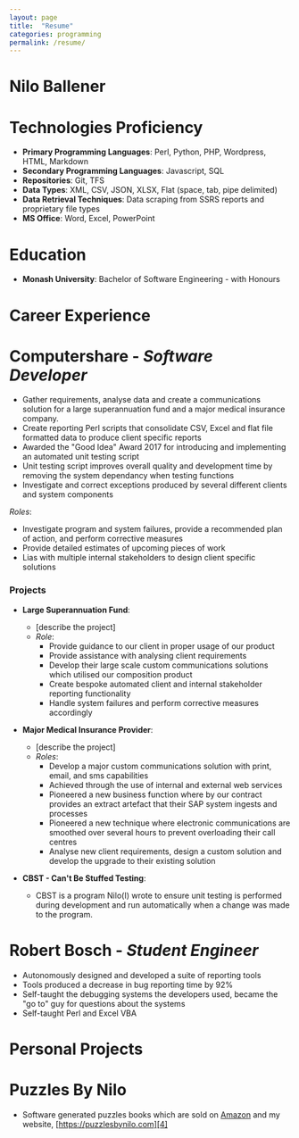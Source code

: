 ```yaml
---
layout: page
title:  "Resume"
categories: programming
permalink: /resume/
---
```

# Nilo Ballener

# Technologies Proficiency
* **Primary Programming Languages**: Perl, Python, PHP, Wordpress, HTML, Markdown
* **Secondary Programming Languages**: Javascript, SQL
* **Repositories**: Git, TFS
* **Data Types**: XML, CSV, JSON, XLSX, Flat (space, tab, pipe delimited)
* **Data Retrieval Techniques**: Data scraping from SSRS reports and proprietary file types
* **MS Office**: Word, Excel, PowerPoint

# **Education**
* **Monash University**: Bachelor of Software Engineering - with Honours

# **Career Experience**
# Computershare - *Software Developer*
* Gather requirements, analyse data and create a communications solution for a large superannuation fund and a major medical insurance company.
* Create reporting Perl scripts that consolidate CSV, Excel and flat file formatted data to produce client specific reports
* Awarded the "Good Idea" Award 2017 for introducing and implementing an automated unit testing script
* Unit testing script improves overall quality and development time by removing the system dependancy when testing functions
* Investigate and correct exceptions produced by several different clients and system components

*Roles*:
* Investigate program and system failures, provide a recommended plan of action, and perform corrective measures
* Provide detailed estimates of upcoming pieces of work
* Lias with multiple internal stakeholders to design client specific solutions

### **Projects**
* **Large Superannuation Fund**:
  * [describe the project]
  * *Role*:
    * Provide guidance to our client in proper usage of our product
    * Provide assistance with analysing client requirements
    * Develop their large scale custom communications solutions which utilised our composition product
    * Create bespoke automated client and internal stakeholder reporting functionality
    * Handle system failures and perform corrective measures accordingly

* **Major Medical Insurance Provider**:
  * [describe the project]
  * *Roles*:
    * Develop a major custom communications solution with print, email, and sms capabilities
    * Achieved through the use of internal and external web services
    * Pioneered a new business function where by our contract provides an extract artefact that their SAP system ingests and processes
    * Pioneered a new technique where electronic communications are smoothed over several hours to prevent overloading their call centres
    * Analyse new client requirements, design a custom solution and develop the upgrade to their existing solution

* **CBST - Can't Be Stuffed Testing**:
  * CBST is a program Nilo(I) wrote to ensure unit testing is performed during development and run automatically when a change was made to the program.


# Robert Bosch - *Student Engineer*
* Autonomously designed and developed a suite of reporting tools
* Tools produced a decrease in bug reporting time by 92%
* Self-taught the debugging systems the developers used, became the "go to" guy for questions about the systems
* Self-taught Perl and Excel VBA

# **Personal Projects**
# Puzzles By Nilo
* Software generated puzzles books which are sold on [Amazon][8] and my website, [https://puzzlesbynilo.com][4]

[1]: https://puzzlesbynilo.com/product-category/word-search/ "Puzzles By Nilo - Word Searches"
[2]: https://puzzlesbynilo.com/product-category/number-search/ "Puzzles By Nilo - Number Searches"
[3]: https://puzzlesbynilo.com/product-category/number-fill-in/ "Puzzles By Nilo - Number Fill In"
[4]: https://puzzlesbynilo.com "Puzzles By Nilo"
[5]: http://developer.wordnik.com/ "developer.wordnik.com"
[6]: mailto:nballener@gmail.com
[7]: https://www.linkedin.com/in/nilo-ballener-b5455854/ "LinkedIn - Nilo Ballener"
[8]: https://amazon.com/author/niloballener "Amazon - Nilo Ballener"
